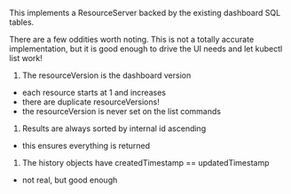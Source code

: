 This implements a ResourceServer backed by the existing dashboard SQL tables.

There are a few oddities worth noting.  This is not a totally accurate implementation,
but it is good enough to drive the UI needs and let kubectl list work!

1. The resourceVersion is the dashboard version
  - each resource starts at 1 and increases
  - there are duplicate resourceVersions!
  - the resourceVersion is never set on the list commands

1. Results are always sorted by internal id ascending
  - this ensures everything is returned

1. The history objects have createdTimestamp == updatedTimestamp
  - not real, but good enough
